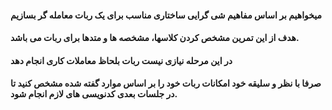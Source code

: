 #### میخواهیم بر اساس مفاهیم شی گرایی ساختاری مناسب برای یک ربات معامله گر بسازیم
#### هدف از این تمرین مشخص کردن کلاسها، مشخصه ها و متدها برای ربات می باشد.
#### در این مرحله نیازی نیست ربات بلحاظ معاملات کاری انجام دهد
#### صرفا با نظر و سلیقه خود امکانات ربات خود را بر اساس موارد گفته شده مشخص کنید تا در جلسات بعدی کدنویسی های لازم انجام شود.